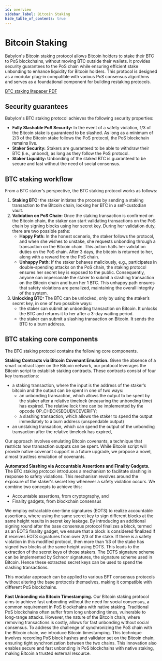 ```yaml
---
id: overview
sidebar_label: Bitcoin Staking
hide_table_of_contents: true
---
```


# Bitcoin Staking

Babylon's Bitcoin staking protocol allows Bitcoin holders to stake their BTC to PoS blockchains, without moving BTC outside their wallets.
It provides security guarantees to the PoS chain while ensuring efficient stake unbonding to enhance liquidity for Bitcoin holders.
This protocol is designed as a modular plug-in compatible with various PoS consensus algorithms and serves as a foundational component for building restaking protocols.


<div class="pdf-banner">
  <a class="pdf-link" target="\_blank" href="/papers/btc_staking_litepaper.pdf">
    <span class="pdf-text">BTC staking litepaper</span>
    <span class="pdf-icon">PDF</span>
  </a>
</div>

## Security guarantees

Babylon's BTC staking protocol achieves the following security properties:

- **Fully Slashable PoS Security:** In the event of a safety violation, 1/3 of the Bitcoin stake is guaranteed to be slashed. As long as a minimum of 2/3 of the Bitcoin stake follows the PoS protocol, the PoS blockchain remains live.
- **Staker Security:** Stakers are guaranteed to be able to withdraw their BTC (i.e., unbond), as long as they follow the PoS protocol.
- **Staker Liquidity:**  Unbonding of the staked BTC is guaranteed to be secure and fast without the need of social consensus. 

## BTC staking workflow

From a BTC staker's perspective, the BTC staking protocol works as follows:

1. **Staking BTC:** the staker initiates the process by sending a staking transaction to the Bitcoin chain, locking her BTC in a self-custodian vault.
2. **Validation on PoS Chain:** Once the staking transaction is confirmed on the Bitcoin chain, the staker can start validating transactions on the PoS chain by signing blocks using her secret key. During her validation duty, there are two possible paths:
   - **Happy Path:** In the honest scenario, the staker follows the protocol, and when she wishes to unstake, she requests unbonding through a transaction on the Bitcoin chain. This action halts her validation duties on the PoS chain. After 3 days, the bitcoin is returned to her, along with a reward from the PoS chain.
   - **Unhappy Path:** If the staker behaves maliciously, e.g., participates in double-spending attacks on the PoS chain, the staking protocol ensures her secret key is exposed to the public. Consequently, anyone can impersonate the staker to submit a slashing transaction on the Bitcoin chain and burn her 1 BTC. This unhappy path ensures that safety violations are penalized, maintaining the overall integrity of the system.
3. **Unlocking BTC:** The BTC can be unlocked, only by using the staker’s secret key, in one of two possible ways:
   - the staker can submit an unbonding transaction on Bitcoin. It unlocks the BTC and returns it to her after a 3-day waiting period.
   - the staker can submit a slashing transaction on Bitcoin. It sends the BTC to a burn address.

## BTC staking core components

The BTC staking protocol contains the following core components.

**Staking Contracts via Bitcoin Covenant Emulation.**
Given the absence of a smart contract layer on the Bitcoin network, our protocol leverages the Bitcoin script to establish staking contracts.
These contracts consist of four key transactions:

- a staking transaction, where the input is the address of the staker’s bitcoin and the output can be spent in one of two ways:
  - an unbonding transaction, which allows the output to be spent by the staker after a relative timelock (measuring the unbonding time) has expired. The relative lock time can be implemented by the opcode OP_CHECKSEQUENCEVERIFY;
  - a slashing transaction, which allows the staker to spend the output immediately to a burn address (unspendable output)
- an unstaking transaction, which can spend the output of the unbonding transaction after the relative timelock has expired,

Our approach involves emulating Bitcoin covenants, a technique that restricts how transaction outputs can be spent.
While Bitcoin script will provide native covenant support in a future upgrade, we propose a novel, almost trustless emulation of covenants.

**Automated Slashing via Accountable Assertions and Finality Gadgets.**
The BTC staking protocol introduces a mechanism to facilitate slashing in response to safety violations.
This mechanism revolves around the exposure of the staker's secret key whenever a safety violation occurs.
We combine two concepts to achieve this:

- Accountable assertions, from cryptography, and
- Finality gadgets, from blockchain consensus

We employ extractable one-time signatures (EOTS) to realize accountable assertions, where using the same secret key to sign different blocks at the same height results in secret key leakage.
By introducing an additional signing round after the base consensus protocol finalizes a block, termed as an EOTS finality gadget, we ensure that a block is considered finalized if it receives EOTS signatures from over 2/3 of the stake.
If there is a safety violation in this modified protocol, then more than 1/3 of the stake has signed two blocks at the same height using EOTS.
This leads to the extraction of the secret keys of those stakers.
The EOTS signature scheme can be implemented by Schnorr signatures, the signature scheme used in Bitcoin. 
Hence these extracted secret keys can be used to spend the slashing transactions.

This modular approach can be applied to various BFT consensus protocols without altering the base protocols themselves, making it compatible with different PoS blockchains.

**Fast Unbonding via Bitcoin Timestamping.**
Our Bitcoin staking protocol aims to achieve fast unbonding without the need for social consensus, a common requirement in PoS blockchains with native staking.
Traditional PoS blockchains often suffer from long unbonding times, vulnerable to long-range attacks.
However, the nature of the Bitcoin chain, where removing transactions is costly, allows for fast unbonding without social consensus.
To address the challenge of synchronizing the PoS chain with the Bitcoin chain, we introduce Bitcoin timestamping.
This technique involves recording PoS block hashes and validator set on the Bitcoin chain, ensuring tight synchronization between the two chains.
This innovation also enables secure and fast unbonding in PoS blockchains with native staking, making Bitcoin a trusted external resource.
